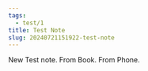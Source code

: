 ```yaml
---
tags:
  - test/1
title: Test Note
slug: 20240721151922-test-note
---
```


New Test note. From Book.
From Phone.
